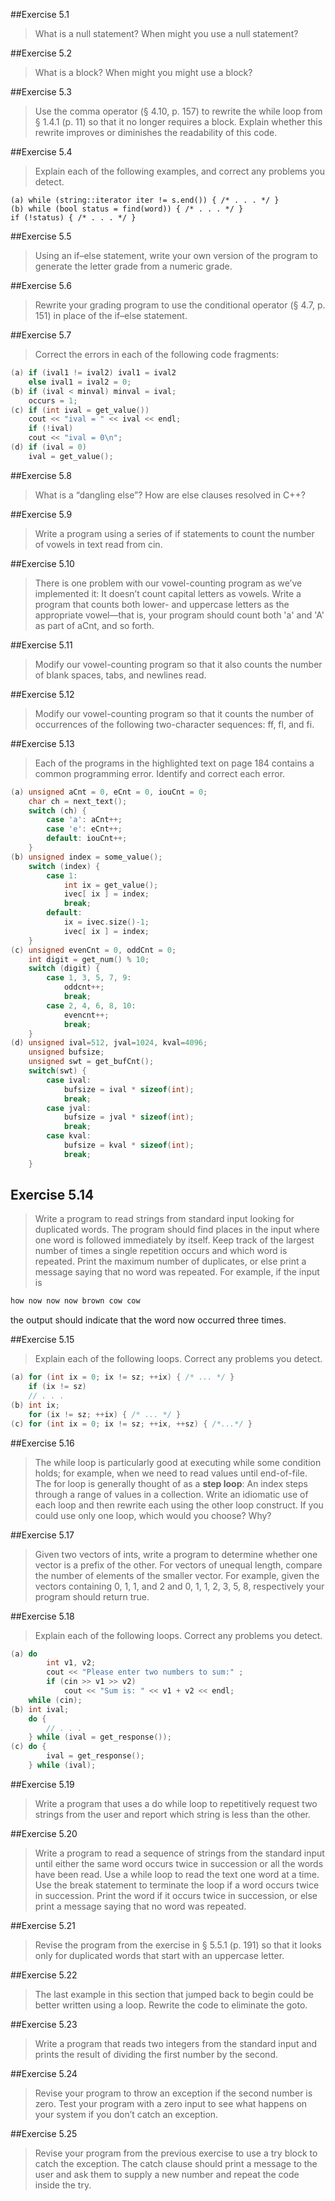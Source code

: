##Exercise 5.1

> What is a null statement? When might you use a null statement?

##Exercise 5.2

> What is a block? When might you might use a block?

##Exercise 5.3

> Use the comma operator (§ 4.10, p. 157) to rewrite the while loop from § 1.4.1 (p. 11)
so that it no longer requires a block.
Explain whether this rewrite improves or diminishes the readability of this code.


##Exercise 5.4

> Explain each of the following examples, and correct any problems you detect.
```cppp
(a) while (string::iterator iter != s.end()) { /* . . . */ }
(b) while (bool status = find(word)) { /* . . . */ }
if (!status) { /* . . . */ }
```

##Exercise 5.5

> Using an if–else statement, write your own version of the
program to generate the letter grade from a numeric grade.

##Exercise 5.6

> Rewrite your grading program to use the conditional operator
(§ 4.7, p. 151) in place of the if–else statement.

##Exercise 5.7

> Correct the errors in each of the following code fragments:
```cpp
(a) if (ival1 != ival2) ival1 = ival2
    else ival1 = ival2 = 0;
(b) if (ival < minval) minval = ival;
    occurs = 1;
(c) if (int ival = get_value())
    cout << "ival = " << ival << endl;
    if (!ival)
    cout << "ival = 0\n";
(d) if (ival = 0)
    ival = get_value();
```

##Exercise 5.8

> What is a “dangling else”? How are else clauses resolved in C++?

##Exercise 5.9

> Write a program using a series of if statements to count the
number of vowels in text read from cin.

##Exercise 5.10

> There is one problem with our vowel-counting program as
we’ve implemented it: It doesn’t count capital letters as vowels. Write a
program that counts both lower- and uppercase letters as the appropriate
vowel—that is, your program should count both 'a' and 'A' as part of
aCnt, and so forth.

##Exercise 5.11

> Modify our vowel-counting program so that it also counts the
number of blank spaces, tabs, and newlines read.

##Exercise 5.12

> Modify our vowel-counting program so that it counts the
number of occurrences of the following two-character sequences: ff, fl,
and fi.

##Exercise 5.13

> Each of the programs in the highlighted text on page 184 contains a common programming error. Identify and correct each error.
```cpp
(a) unsigned aCnt = 0, eCnt = 0, iouCnt = 0;
    char ch = next_text();
    switch (ch) {
        case 'a': aCnt++;
        case 'e': eCnt++;
        default: iouCnt++;
    }
(b) unsigned index = some_value();
    switch (index) {
        case 1:
            int ix = get_value();
            ivec[ ix ] = index;
            break;
        default:
            ix = ivec.size()-1;
            ivec[ ix ] = index;
    }
(c) unsigned evenCnt = 0, oddCnt = 0;
    int digit = get_num() % 10;
    switch (digit) {
        case 1, 3, 5, 7, 9:
            oddcnt++;
            break;
        case 2, 4, 6, 8, 10:
            evencnt++;
            break;
    }
(d) unsigned ival=512, jval=1024, kval=4096;
    unsigned bufsize;
    unsigned swt = get_bufCnt();
    switch(swt) {
        case ival:
            bufsize = ival * sizeof(int);
            break;
        case jval:
            bufsize = jval * sizeof(int);
            break;
        case kval:
            bufsize = kval * sizeof(int);
            break;
    }
```

## Exercise 5.14

> Write a program to read strings from standard input looking for duplicated words. The program should find places in the input where one word is followed immediately by itself. Keep track of the largest number of times a single repetition occurs and which word is repeated. Print the maximum number of duplicates, or else print a message saying that no word was repeated. For example, if the input is
```sh
how now now now brown cow cow
```
the output should indicate that the word now occurred three times.

##Exercise 5.15

> Explain each of the following loops. Correct any problems you detect.
```cpp
(a) for (int ix = 0; ix != sz; ++ix) { /* ... */ }
    if (ix != sz)
    // . . .
(b) int ix;
    for (ix != sz; ++ix) { /* ... */ }
(c) for (int ix = 0; ix != sz; ++ix, ++sz) { /*...*/ }
```

##Exercise 5.16

> The while loop is particularly good at executing while some condition holds; for example, when we need to read values until end-of-file. The for loop is generally thought of as a **step loop**: An index steps through a range of values in a collection. Write an idiomatic use of each loop and then rewrite each using the other loop construct. If you could use only one loop, which would you choose? Why?

##Exercise 5.17

> Given two vectors of ints, write a program to determine
whether one vector is a prefix of the other. For vectors of unequal
length, compare the number of elements of the smaller vector. For
example, given the vectors containing 0, 1, 1, and 2 and 0, 1, 1, 2, 3, 5,
8, respectively your program should return true.

##Exercise 5.18

> Explain each of the following loops. Correct any problems you detect.
```cpp
(a) do 
        int v1, v2;
        cout << "Please enter two numbers to sum:" ;
        if (cin >> v1 >> v2)
            cout << "Sum is: " << v1 + v2 << endl;
    while (cin);
(b) int ival;
    do {
        // . . .
    } while (ival = get_response());
(c) do {
        ival = get_response();
    } while (ival);
```

##Exercise 5.19

> Write a program that uses a do while loop to repetitively
request two strings from the user and report which string is less than
the other.

##Exercise 5.20

> Write a program to read a sequence of strings from the
standard input until either the same word occurs twice in succession or all
the words have been read. Use a while loop to read the text one word at a
time. Use the break statement to terminate the loop if a word occurs twice
in succession. Print the word if it occurs twice in succession, or else print a
message saying that no word was repeated.

##Exercise 5.21

> Revise the program from the exercise in § 5.5.1 (p. 191) so
that it looks only for duplicated words that start with an uppercase letter.

##Exercise 5.22

> The last example in this section that jumped back to begin could be better written using a loop. Rewrite the code to eliminate the goto.

##Exercise 5.23

> Write a program that reads two integers from the standard
input and prints the result of dividing the first number by the second.

##Exercise 5.24

> Revise your program to throw an exception if the second
number is zero. Test your program with a zero input to see what happens on
your system if you don’t catch an exception.

##Exercise 5.25

> Revise your program from the previous exercise to use a
try block to catch the exception. The catch clause should print a message
to the user and ask them to supply a new number and repeat the code inside
the try.
